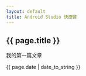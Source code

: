 ```yaml
---
layout: default
title: Android Studio 快捷键
---
```


<h2>{{ page.title }}</h2>

<p>我的第一篇文章</p>

<p>{{ page.date | date_to_string }}</p>